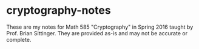 # cryptography-notes
These are my notes for Math 585 "Cryptography" in Spring 2016 taught by Prof. Brian Sittinger. They are provided as-is and may not be accurate or complete.
